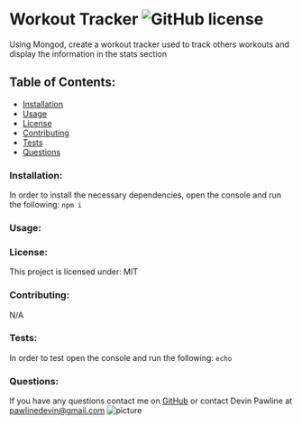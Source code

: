 # Workout Tracker  ![GitHub license](https://img.shields.io/github/license/Naereen/StrapDown.js.svg)
Using Mongod, create a workout tracker used to track others workouts and display the information in the stats section
## Table of Contents:
* [Installation](#installation)
* [Usage](#usage)
* [License](#license)
* [Contributing](#contributing)
* [Tests](#tests)
* [Questions](#questions)
### Installation:
In order to install the necessary dependencies, open the console and run the following:
```npm i```
### Usage:

### License:
This project is licensed under:
MIT
### Contributing:
N/A
### Tests:
In order to test open the console and run the following:
```echo```
### Questions:
If you have any questions contact me on [GitHub](https://github.com/devinpawline) or contact 
Devin Pawline at pawlinedevin@gmail.com
![picture](https://github.com/devinpawline.png?size=80)
    
 